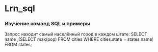 # Lrn_sql
### Изучение команд SQL и примеры

Запрос находит самый населённый город в каждом штате:
SELECT 
    name
    ,(SELECT max(pop) FROM cities WHERE cities.state = states.name)
 FROM states;